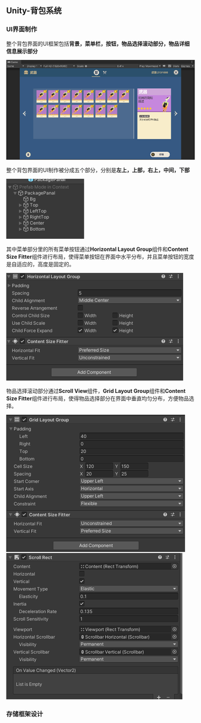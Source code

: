 ## Unity-背包系统
### UI界面制作
整个背包界面的UI框架包括**背景，菜单栏，按钮，物品选择滚动部分，物品详细信息展示部分**

![](/Image_Markdown/背包UI界面.png)

整个背包界面的UI制作被分成五个部分，分别是**左上，上部，右上，中间，下部**

![](/Image_Markdown/界面划分.png)

其中菜单部分里的所有菜单按钮通过**Horizontal Layout Group**组件和**Content Size Fitter**组件进行布局，使得菜单按钮在界面中水平分布，并且菜单按钮的宽度是自适应的，高度是固定的。

![](/Image_Markdown/组件信息1.png)

物品选择滚动部分通过**Scroll View**组件，**Grid Layout Group**组件和**Content Size Fitter**组件进行布局，使得物品选择部分在界面中垂直均匀分布，方便物品选择。

![](/Image_Markdown/组件信息2.png)
![](/Image_Markdown/组件信息3.png)

### 存储框架设计

